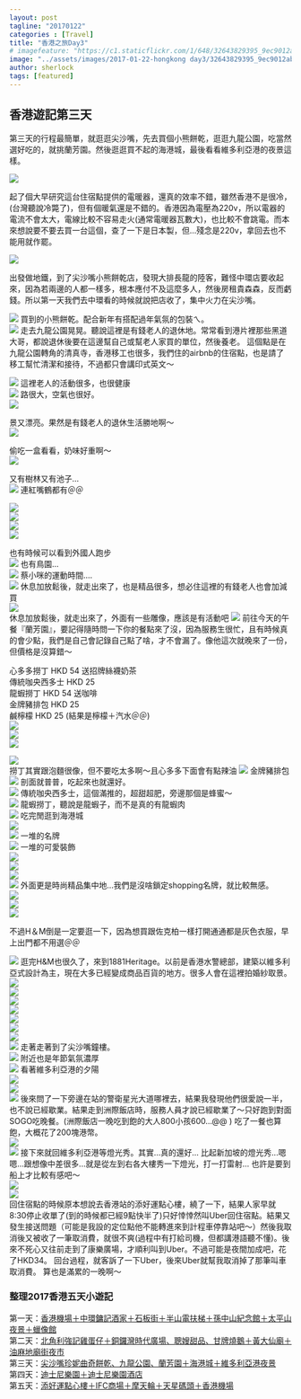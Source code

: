 ```yaml
---
layout: post
tagline: "20170122"
categories : [Travel]
title: "香港之旅Day3"
# imagefeature: "https://c1.staticflickr.com/1/648/32643829395_9ec9012abf_h.jpg"
image: "../assets/images/2017-01-22-hongkong day3/32643829395_9ec9012abf_h.jpg"
author: sherlock
tags: [featured]
---
```


## 香港遊記第三天

第三天的行程最簡單，就逛逛尖沙嘴，先去買個小熊餅乾，逛逛九龍公園，吃當然選好吃的，就挑蘭芳園。然後逛逛買不起的海港城，最後看看維多利亞港的夜景這樣。

![](https://farm1.staticflickr.com/433/32264762230_cef949d61a_o.png)

起了個大早研究這台住宿點提供的電暖器，還真的效率不錯，雖然香港不是很冷，(台灣聽說冷斃了)，但有個暖氣還是不錯的。香港因為電壓為220v，所以電器的電流不會太大，電線比較不容易走火(通常電暖器瓦數大)，也比較不會跳電。而本來想說要不要去買一台這個，查了一下是日本製，但...殘念是220v，拿回去也不能用就作罷。

![](https://farm1.staticflickr.com/749/32490549102_77da681855_b.jpg)

出發做地鐵，到了尖沙嘴小熊餅乾店，發現大排長龍的陸客，難怪中環店要收起來，因為若兩邊的人都一樣多，根本應付不及這麼多人，然後房租貴森森，反而虧錢。所以第一天我們去中環看的時候就說把店收了，集中火力在尖沙嘴。
  
![](https://farm1.staticflickr.com/402/32490550152_34a950d3e4_b.jpg)
買到的小熊餅乾。配合新年有搭配過年氣氛的包裝ㄟ。  
![](https://farm1.staticflickr.com/368/32603105066_328be4890e_b.jpg)
走去九龍公園晃晃。聽說這裡是有錢老人的退休地。常常看到港片裡那些黑道大哥，都說退休後要在這邊幫自己或幫老人家買的單位，然後養老。
這個點是在九龍公園轉角的清真寺，香港移工也很多，我們住的airbnb的住宿點，也是請了移工幫忙清潔和接待，不過都只會講印式英文～
  
![](https://farm1.staticflickr.com/423/32603109406_bcbde47e86_b.jpg)
這裡老人的活動很多，也很健康  
![](https://farm1.staticflickr.com/606/32490738002_2146e82b33_b.jpg)
路很大，空氣也很好。  
![](https://farm1.staticflickr.com/294/32490737312_4ee8e630fc_b.jpg)

景又漂亮。果然是有錢老人的退休生活勝地啊～  
![](https://farm1.staticflickr.com/709/32490736292_d762252ec4_b.jpg)

偷吃一盒看看，奶味好重啊～  
![](https://farm1.staticflickr.com/741/32264313480_139b886982_b.jpg)

又有樹林又有池子...  
![](https://farm1.staticflickr.com/354/32490735342_a727c3d2df_b.jpg)
連紅嘴鶴都有＠＠
  
![](https://farm1.staticflickr.com/289/31800907284_fc18767268_b.jpg)  
![](https://farm1.staticflickr.com/340/32490733682_504e55f46f_b.jpg)  
![](https://farm1.staticflickr.com/454/32264314410_0d8dd6d063_b.jpg)  
![](https://farm1.staticflickr.com/464/32643788075_af281ecb83_b.jpg)

也有時候可以看到外國人跑步  
![](https://farm1.staticflickr.com/399/32490556562_4655bb25a3_b.jpg)
也有鳥園...  
![](https://farm1.staticflickr.com/466/32490732542_64ec9a43b4_b.jpg)
蔡小咪的運動時間....  
![](https://farm1.staticflickr.com/574/32490557802_5abf51f217_b.jpg)
休息加放鬆後，就走出來了，也是精品很多，想必住這裡的有錢老人也會加減買  
![](https://farm1.staticflickr.com/600/32490731462_aa70568f39_b.jpg)  
休息加放鬆後，就走出來了，外面有一些雕像，應該是有活動吧
![](https://farm1.staticflickr.com/685/32490558382_36fc349bdb_b.jpg)
前往今天的午餐『蘭芳園』，要記得隨時問一下你的餐點來了沒，因為服務生很忙，且有時候真的會少點，我們是自己會記錄自己點了啥，才不會漏了。像他這次就晚來了一份，但價格是沒算錯～  

心多多撈丁 HKD 54 送招牌絲襪奶茶  
傳統咖央西多士 HKD 25  
龍蝦撈丁 HKD 54 送咖啡  
金牌豬排包 HKD 25  
鹹檸檬 HKD 25 (結果是檸檬＋汽水＠＠)  
![](https://farm1.staticflickr.com/531/32490558882_14dfa63876_b.jpg)  
![](https://farm1.staticflickr.com/325/32264321020_ac659b277a_b.jpg)  
![](https://farm1.staticflickr.com/301/32264321940_ddcf5d5238_b.jpg)
  
![](https://farm1.staticflickr.com/417/32490561532_e72d472c4d_b.jpg)  
撈丁其實跟泡麵很像，但不要吃太多啊～且心多多下面會有點辣油
![](https://farm1.staticflickr.com/402/32603133476_7b138cbfbf_b.jpg)
金牌豬排包  
![](https://farm1.staticflickr.com/708/31831638343_3a0bdd86d8_b.jpg)
剖面就普普，吃起來也就還好。  
![](https://farm1.staticflickr.com/595/32264324960_809ea16432_b.jpg)
傳統咖央西多士，這個滿推的，超甜超肥，旁邊那個是蜂蜜～  
![](https://farm1.staticflickr.com/410/32521259621_d4b043d740_b.jpg)
龍蝦撈丁，聽說是龍蝦子，而不是真的有龍蝦肉  
![](https://farm1.staticflickr.com/620/32521261831_de86b6b605_b.jpg)
吃完閒逛到海港城  
![](https://farm1.staticflickr.com/607/32521264261_ab1ecf4731_b.jpg)  
![](https://farm1.staticflickr.com/596/32643794985_9939185cc9_b.jpg)
一堆的名牌  
![](https://farm1.staticflickr.com/545/31831646383_34fda5bca8_b.jpg)
一堆的可愛裝飾  
![](https://farm1.staticflickr.com/332/31831647703_be9ab4d2e7_b.jpg)  
![](https://farm1.staticflickr.com/585/32490572452_507ed0b34d_b.jpg)  
![](https://farm1.staticflickr.com/632/32490573692_8a8d467dc4_b.jpg)  
![](https://farm1.staticflickr.com/520/31800749184_f9809b805e_b.jpg)
外面更是時尚精品集中地...我們是沒啥鎖定shopping名牌，就比較無感。  
![](https://farm1.staticflickr.com/467/31800750464_f85811fca1_b.jpg)  
![](https://farm1.staticflickr.com/523/31800751354_b1450ff231_b.jpg)  
![](https://farm1.staticflickr.com/586/31800752124_2f3e2f61b5_b.jpg)

不過H＆M倒是一定要逛一下，因為想買跟佐克柏一樣打開通通都是灰色衣服，早上出門都不用選＠＠
  
![](https://farm1.staticflickr.com/700/31800753184_43280a50ca_b.jpg)
逛完H&M也很久了，來到1881Heritage。以前是香港水警總部，建築以維多利亞式設計為主，現在大多已經變成商品百貨的地方。很多人會在這裡拍婚紗取景。  
![](https://farm1.staticflickr.com/477/31800754284_4fb33b1ac4_b.jpg)  
![](https://farm1.staticflickr.com/633/32643809225_d191a934cb_b.jpg)  
![](https://farm1.staticflickr.com/587/32643811445_edbdf1fe0e_b.jpg)  
![](https://farm1.staticflickr.com/290/32643813805_103a57dd79_b.jpg)  
![](https://farm1.staticflickr.com/261/32643816415_6e91c0ca92_b.jpg)  
![](https://farm1.staticflickr.com/435/32643818205_c758d55aab_b.jpg)  
![](https://farm1.staticflickr.com/563/32521280131_3ee4ea5238_b.jpg)  
![](https://farm1.staticflickr.com/608/32643822615_f6ef336387_b.jpg)
走著走著到了尖沙嘴鐘樓。  
![](https://farm1.staticflickr.com/689/32521422801_ccdc7192ab_b.jpg)
附近也是年節氣氛濃厚  
![](https://farm1.staticflickr.com/598/32264363030_687aeb13e5_b.jpg)
看著維多利亞港的夕陽  
![](https://farm1.staticflickr.com/561/32603165016_9af657fa47_b.jpg)  
![](https://farm1.staticflickr.com/396/32643827345_9fbfd33aae_b.jpg)  
![](https://farm1.staticflickr.com/648/32643829395_9504f1ec52_b.jpg)
後來問了一下旁邊在站的警衛星光大道哪裡去，結果我發現他們很愛說一半，也不說已經歇業。結果走到洲際飯店時，服務人員才說已經歇業了～只好跑到對面SOGO吃晚餐。(洲際飯店一晚吃到飽的大人800小孩600...@@ ) 吃了一餐也算飽，大概花了200塊港幣。  
![](https://farm1.staticflickr.com/265/32521291251_b1c077dd32_b.jpg)  
![](https://farm1.staticflickr.com/715/32643830855_9d519624fe_b.jpg)
接下來就回維多利亞港等燈光秀。其實...真的還好... 比起新加坡的燈光秀...嗯嗯...跟想像中差很多...就是從左到右各大樓秀一下燈光，打一打雷射...
也許是要到船上才比較有感吧～  
![](https://farm1.staticflickr.com/271/31800776004_9412726e4b_b.jpg)  
![](https://farm1.staticflickr.com/620/32643834215_01be9f4244_b.jpg)  
回住宿點的時候原本想說去香港站的添好運點心樓，繞了一下，結果人家早就8:30停止收單了(到的時候都已經9點快半了)只好悻悻然叫Uber回住宿點。結果又發生接送問題（可能是我設的定位點他不能轉進來到計程車停靠站吧～）然後我取消後又被收了一筆取消費，就很不爽(過程中有打給司機，但都講港語聽不懂)。後來不死心又往前走到了康樂廣場，才順利叫到Uber。不過可能是夜間加成吧，花了HKD34。
回台過程，就客訴了一下Uber，後來Uber就幫我取消掉了那筆叫車取消費。
算也是滿累的一晚啊～

### 整理2017香港五天小遊記
第一天：[香港機場＋中環鏞記酒家＋石板街＋半山電扶梯＋孫中山紀念館＋太平山夜景＋蠟像館](http://dearsherlock.github.io/travel/hongkong-day1-guide)  
第二天：[北角利強記雞蛋仔＋銅鑼灣時代廣場、聰嫂甜品、甘牌燒鵝＋黃大仙廟＋油麻地廟街夜市](http://dearsherlock.github.io/travel/hongkong-day2)  
第三天：[尖沙嘴珍妮曲奇餅乾、九龍公園、蘭芳園＋海港城＋維多利亞港夜景](http://dearsherlock.github.io/travel/hongkong-day3)  
第四天：[迪士尼樂園＋迪士尼樂園酒店](http://dearsherlock.github.io/travel/hongkong-day4)  
第五天：[添好運點心樓＋IFC商場＋摩天輪＋天星碼頭＋香港機場](http://dearsherlock.github.io/travel/hongkong-day5)